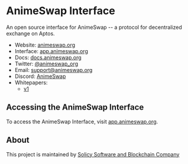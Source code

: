 # AnimeSwap Interface

An open source interface for AnimeSwap -- a protocol for decentralized exchange on Aptos.

- Website: [animeswap.org](https://animeswap.org)
- Interface: [app.animeswap.org](https://app.animeswap.org)
- Docs: [docs.animeswap.org](https://docs.animeswap.org)
- Twitter: [@animeswap_org](https://twitter.com/animeswap_org)
- Email: [support@animeswap.org](mailto:support@animeswap.org)
- Discord: [AnimeSwap](https://discord.gg/rbUG6SpRAM)
- Whitepapers:
  - [v1](https://docs.animeswap.org/blog/)
## Accessing the AnimeSwap Interface

To access the AnimeSwap Interface, visit [app.animeswap.org](https://app.animeswap.org).

## About
This project is maintained by [Solicy Software and Blockchain Company](https://solicy.net/?utm_source=github&utm_medium=social)
